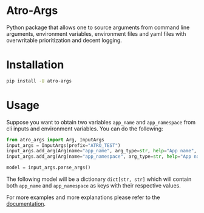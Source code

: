 # Atro-Args

Python package that allows one to source arguments from command line arguments, environment variables, environment files and yaml files with overwritable prioritization and decent logging.

# Installation

```bash
pip install -U atro-args
```

# Usage

Suppose you want to obtain two variables `app_name` and `app_namespace` from cli inputs and environment variables. You can do the following:

```python
from atro_args import Arg, InputArgs
input_args = InputArgs(prefix="ATRO_TEST")
input_args.add_arg(Arg(name="app_name", arg_type=str, help="App name", required=True))
input_args.add_arg(Arg(name="app_namespace", arg_type=str, help="App name", required=True))

model = input_args.parse_args()
```

The following model will be a dictionary `dict[str, str]` which will contain both `app_name` and `app_namespace` as keys with their respective values.

For more examples and more explanations please refer to the [documentation](https://args-docs.atro.xyz/).
